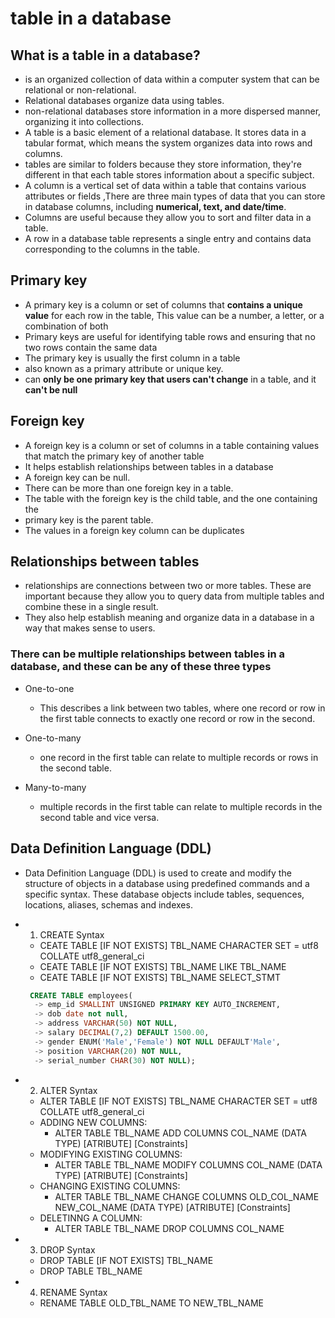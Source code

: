 # table in a database

## What is a table in a database?

- is an organized collection of data within a computer system that can be relational or non-relational.
- Relational databases organize data using tables.
- non-relational databases store information in a more dispersed manner, organizing it into collections.
- A table is a basic element of a relational database. It stores data in a tabular format, which means the system organizes data into rows and columns.
- tables are similar to folders because they store information, they're different in that each table stores information about a specific subject.
- A column is a vertical set of data within a table that contains various attributes or fields ,There are three main types of data that you can store in database columns, including **numerical, text, and date/time**.
- Columns are useful because they allow you to sort and filter data in a table.
- A row in a database table represents a single entry and contains data corresponding to the columns in the table.

## Primary key

- A primary key is a column or set of columns that **contains a unique value** for each row in the table, This value can be a number, a letter, or a combination of both
- Primary keys are useful for identifying table rows and ensuring that no two rows contain the same data
- The primary key is usually the first column in a table
- also known as a primary attribute or unique key.
- can **only be one primary key that users can't change** in a table, and it **can't be null**

## Foreign key

- A foreign key is a column or set of columns in a table containing values that match the primary key of another table
- It helps establish relationships between tables in a database
- A foreign key can be null.
- There can be more than one foreign key in a table.
- The table with the foreign key is the child table, and the one containing the
- primary key is the parent table.
- The values in a foreign key column can be duplicates

## Relationships between tables

- relationships are connections between two or more tables. These are important because they allow you to query data from multiple tables and combine these in a single result.
- They also help establish meaning and organize data in a database in a way that makes sense to users.

### There can be multiple relationships between tables in a database, and these can be any of these three types

- One-to-one
  - This describes a link between two tables, where one record or row in the first table connects to exactly one record or row in the second.

- One-to-many
  - one record in the first table can relate to multiple records or rows in the second table.

- Many-to-many
  - multiple records in the first table can relate to multiple records in the second table and vice versa.

## Data Definition Language (DDL)

- Data Definition Language (DDL) is used to create and modify the structure of objects in a database using predefined commands and a specific syntax. These database objects include tables, sequences, locations, aliases, schemas and indexes.

- 1. CREATE Syntax
  - CEATE TABLE [IF NOT EXISTS] TBL_NAME CHARACTER SET = utf8 COLLATE utf8_general_ci
  - CEATE TABLE [IF NOT EXISTS] TBL_NAME LIKE TBL_NAME
  - CEATE TABLE [IF NOT EXISTS] TBL_NAME SELECT_STMT

  ```SQL
   CREATE TABLE employees(
    -> emp_id SMALLINT UNSIGNED PRIMARY KEY AUTO_INCREMENT,
    -> dob date not null,
    -> address VARCHAR(50) NOT NULL,
    -> salary DECIMAL(7,2) DEFAULT 1500.00,
    -> gender ENUM('Male','Female') NOT NULL DEFAULT'Male',
    -> position VARCHAR(20) NOT NULL, 
    -> serial_number CHAR(30) NOT NULL);
  ```

- 2. ALTER Syntax
  - ALTER TABLE [IF NOT EXISTS] TBL_NAME CHARACTER SET = utf8 COLLATE utf8_general_ci
  - ADDING NEW COLUMNS:
    - ALTER TABLE TBL_NAME ADD COLUMNS COL_NAME (DATA TYPE) [ATRIBUTE] [Constraints]
  - MODIFYING EXISTING COLUMNS:
    - ALTER TABLE TBL_NAME MODIFY COLUMNS COL_NAME (DATA TYPE) [ATRIBUTE] [Constraints]
  - CHANGING EXISTING COLUMNS:
    - ALTER TABLE TBL_NAME CHANGE COLUMNS OLD_COL_NAME NEW_COL_NAME (DATA TYPE) [ATRIBUTE] [Constraints]
  - DELETINNG A COLUMN:
    - ALTER TABLE TBL_NAME DROP COLUMNS COL_NAME

- 3. DROP Syntax
  - DROP TABLE [IF NOT EXISTS] TBL_NAME
  - DROP TABLE TBL_NAME

- 4. RENAME Syntax
  - RENAME TABLE OLD_TBL_NAME TO NEW_TBL_NAME
  